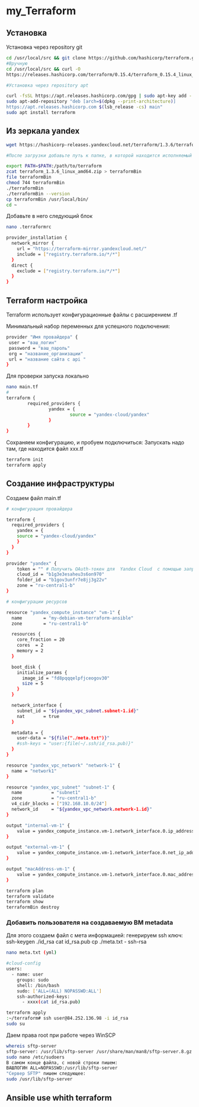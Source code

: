 # my_Terraform

## Установка

Установка через repository git

```bash
cd /usr/local/src && git clone https://github.com/hashicorp/terraform.git
#Вручную
cd /usr/local/src && curl -O 
https://releases.hashicorp.com/terraform/0.15.4/terraform_0.15.4_linux_arm.zip 

#Установка через repository apt

curl -fsSL https://apt.releases.hashicorp.com/gpg | sudo apt-key add -
sudo apt-add-repository "deb [arch=$(dpkg --print-architecture)] 
https://apt.releases.hashicorp.com $(lsb_release -cs) main"
sudo apt install terraform
 ```

## Из зеркала yandex

 ```bash
 wget https://hashicorp-releases.yandexcloud.net/terraform/1.3.6/terraform_1.3.6_linux_amd64.zip

#После загрузки добавьте путь к папке, в которой находится исполняемый файл, в переменную PATH:

export PATH=$PATH:/path/to/terraform
zcat terraform_1.3.6_linux_amd64.zip > terraformBin
file terraformBin
chmod 744 terraformBin
./terraformBin
./terraformBin --version
cp terraformBin /usr/local/bin/
cd ~
```

Добавьте в него следующий блок

```bash
nano .terraformrc

provider_installation {
  network_mirror {
    url = "https://terraform-mirror.yandexcloud.net/"
    include = ["registry.terraform.io/*/*"]
  }
  direct {
    exclude = ["registry.terraform.io/*/*"]
  }
}
```

## Terraform настройка

 Terraform использует конфигурационные файлы с расширением .tf 

Минимальный набор переменных для успешного 
подключения:

```bash
provider "Имя провайдера" {
 user = "ваш_логин"
 password = "ваш_пароль"
 org = "название_организации"
 url = "название сайта с api "
}

```
Для проверки запуска локально

```bash
nano main.tf
# 
terraform {
        required_providers {
                yandex = {
                        source = "yandex-cloud/yandex"
                }
        }
} 
```

Сохраняем конфигурацию, и пробуем подключиться:
Запускать надо там, где находится файл xxx.tf

```bash
terraform init
terraform apply
```

## Создание инфраструктуры

Создаем файл main.tf

```bash
# конфигурация провайдера

terraform {
  required_providers {
    yandex = {
    source = "yandex-cloud/yandex"
    }
  }
}

provider "yandex" {
    token = "" # Получить OAuth-токен для  Yandex Cloud  с помощью запроса к Яндекс OAuth"
    cloud_id = "b1g3e3esaheu3s6on970"
    folder_id = "b1gov3unfr7e8jj3g22v"
    zone = "ru-central1-b"
}

# конфигурации ресурсов

resource "yandex_compute_instance" "vm-1" {
  name        = "my-debian-vm-terraform-ansible"
  zone        = "ru-central1-b"

  resources {
    core_fraction = 20
    cores  = 2
    memory = 2
  }

  boot_disk {
    initialize_params {
      image_id = "fd8pqqqelpfjceogov30"
      size = 5
    }
  }

  network_interface {
    subnet_id = "${yandex_vpc_subnet.subnet-1.id}"
    nat       = true
  }

  metadata = {
    user-data = "${file("./meta.txt")}"
    #ssh-keys = "user:{file(~/.ssh/id_rsa.pub)}"
  }
}

resource "yandex_vpc_network" "network-1" {
  name = "network1"
}

resource "yandex_vpc_subnet" "subnet-1" {
  name           = "subnet1"
  zone           = "ru-central1-b"
  v4_cidr_blocks = ["192.168.10.0/24"]
  network_id     = "${yandex_vpc_network.network-1.id}"
}

output "internal-vm-1" {
    value = yandex_compute_instance.vm-1.network_interface.0.ip_address
}

output "external-vm-1" {
    value = yandex_compute_instance.vm-1.network_interface.0.net_ip_address
}

output "macAddress-vm-1" {
    value = yandex_compute_instance.vm-1.network_interface.0.mac_address
}
```

```bash
terraform plan
terraform validate
terraform show
terraformBin destroy

```

### Добавить пользователя на создаваемую ВМ metadata

Для этого создаем файл с мета информацией:
генерируем ssh ключ:
ssh-keygen ./id_rsa
cat id_rsa.pub cp ./meta.txt - ssh-rsa

```bash
nano meta.txt (yml) 

#cloud-config
users:
  - name: user
    groups: sudo
    shell: /bin/bash
    sudo: ['ALL=(ALL) NOPASSWD:ALL']
    ssh-authorized-keys:
      - xxxx(cat id_rsa.pub)
```

```bash
terraform apply
:~/terraform# ssh user@84.252.136.98 -i id_rsa
sudo su
```

Даем права root при работе через WinSCP

```bash
whereis sftp-server
sftp-server: /usr/lib/sftp-server /usr/share/man/man8/sftp-server.8.gz
sudo nano /etc/sudoers
В самом конце файла, с новой строки пишем:
ВАШЛОГИН ALL=NOPASSWD:/usr/lib/sftp-server
"Сервер SFTP" пишем следующее:
sudo /usr/lib/sftp-server
```

## Ansible use whith terraform